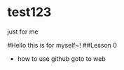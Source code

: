 test123
=======

just for me

#Hello this is for myself~!
##Lesson 0
* how to use github 
goto to web